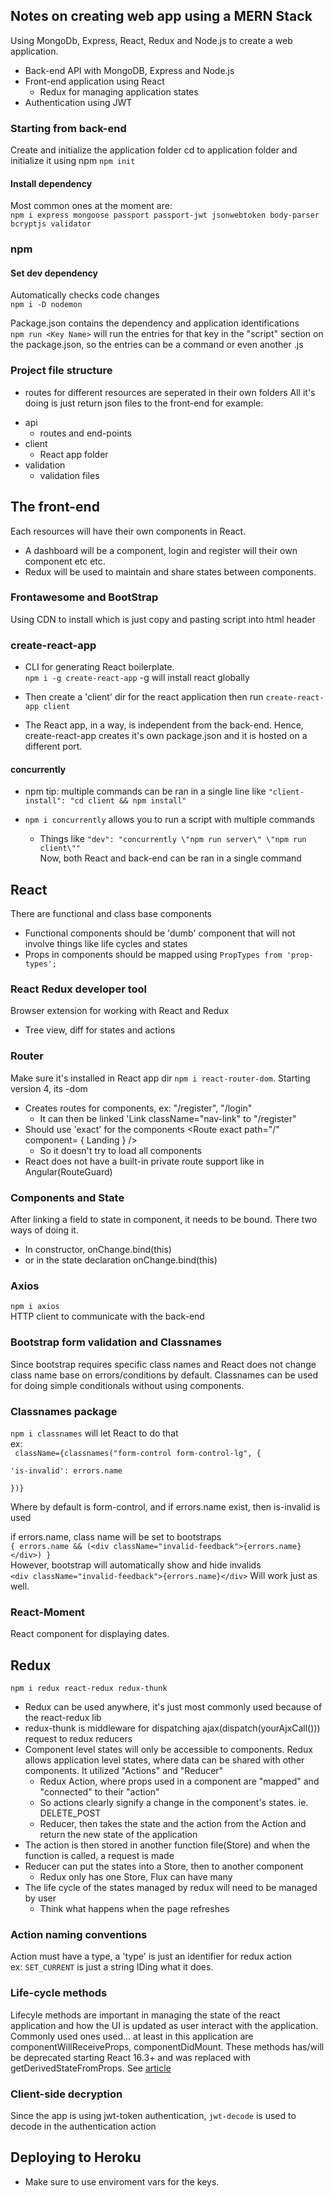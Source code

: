 ## Notes on creating web app using a MERN Stack
Using MongoDb, Express, React, Redux and Node.js to create a web application. 
* Back-end API with MongoDB, Express and Node.js
* Front-end application using React
    - Redux for managing application states
* Authentication using JWT  

### Starting from back-end
Create and initialize the application folder
cd to application folder and initialize it using npm
``npm init``

#### Install dependency
Most common ones at the moment are:  
``npm i express mongoose passport passport-jwt jsonwebtoken body-parser bcryptjs validator``

### npm
#### Set dev dependency
Automatically checks code changes  
``npm i -D nodemon``

Package.json contains the dependency and application identifications  
``npm run <Key Name>``
will run the entries for that key in the "script" section on the package.json, so the entries can be a command or even another .js  

### Project file structure
* routes for different resources are seperated in their own folders
All it's doing is just return json files to the front-end
for example:  
- api  
    - routes and end-points
- client
    - React app folder
- validation
    - validation files

## The front-end
Each resources will have their own components in React.  
* A dashboard will be a component, login and register will their own component etc etc.  
* Redux will be used to maintain and share states between components.

### Frontawesome and BootStrap
Using CDN to install which is just copy and pasting script into html header

### create-react-app
* CLI for generating React boilerplate.  
``npm i -g create-react-app`` -g will install react globally 
* Then create a 'client' dir for the react application
then run ``create-react-app client`` 

* The React app, in a way, is independent from the back-end. Hence, create-react-app creates it's own package.json and it is hosted on a different port.  

#### concurrently
* npm tip: multiple commands can be ran in a single line like  ``"client-install": "cd client && npm install"``  

* ``npm i concurrently`` allows you to run a script with multiple commands  
    - Things like ``"dev": "concurrently \"npm run server\" \"npm run client\""``  
Now, both React and back-end can be ran in a single command

## React
There are functional and class base components  
- Functional components should be 'dumb' component that will not involve things like life cycles and states   
- Props in components should be mapped using ``PropTypes from 'prop-types';`` 

### React Redux developer tool
Browser extension for working with React and Redux
* Tree view, diff for states and actions

### Router
Make sure it's installed in React app dir ``npm i react-router-dom``. Starting version 4, its -dom
* Creates routes for components, ex: "/register", "/login" 
    - It can then be linked 'Link className="nav-link" to "/register"
* Should use 'exact' for the components <Route exact path="/" component= { Landing } />
    -  So it doesn't try to load all components 
* React does not have a built-in private route support like in Angular(RouteGuard) 

### Components and State
After linking a field to state in component, it needs to be bound. There two ways of doing it.
- In constructor, onChange.bind(this)
- or in the state declaration onChange.bind(this)

### Axios
``npm i axios``  
HTTP client to communicate with the back-end  

### Bootstrap form validation and Classnames
Since bootstrap requires specific class names
and React does not change class name base on errors/conditions by default. Classnames can be used for doing simple conditionals without using components.

### Classnames package
``npm i classnames`` will let React to do that  
ex:    
<code>
    className={classnames("form-control form-control-lg", {  
    'is-invalid': errors.name  
    })}  
</code>
Where by default is form-control, and if errors.name exist, then is-invalid is used  

if errors.name, class name will be set to bootstraps  
``{ errors.name && (<div className="invalid-feedback">{errors.name}</div>) }``  
However, bootstrap will automatically show and hide invalids  
``<div className="invalid-feedback">{errors.name}</div>``    Will work just as well.

### React-Moment
React component for displaying dates.
<code><Moment format="YYYY/MM/DD"/></code>

## Redux
``npm i redux react-redux redux-thunk``  
* Redux can be used anywhere, it's just most commonly used because of the react-redux lib  
* redux-thunk is middleware for dispatching ajax(dispatch(yourAjxCall())) request to redux reducers  
* Component level states will only be accessible to components. Redux allows application level states, where data can be shared with other components. It utilized "Actions" and "Reducer"
    - Redux Action, where props used in a component are "mapped" and "connected" to their "action"
    - So actions clearly signify a change in the component's states. ie. DELETE_POST
    - Reducer, then takes the state and the action from the Action and return the new state of the application 
* The action is then stored in another function file(Store) and when the function is called, a request is made
* Reducer can put the states into a Store, then to another component
    - Redux only has one Store, Flux can have many
* The life cycle of the states managed by redux will need to be managed by user
    - Think what happens when the page refreshes

### Action naming conventions
Action must have a type, a 'type' is just an identifier for redux action  
ex: ``SET_CURRENT`` is just a string IDing what it does.

### Life-cycle methods
Lifecyle methods are important in managing the state of the react application and how the UI is updated as user interact with the application. Commonly used ones used... at least in this application are componentWillReceiveProps, componentDidMount.
These methods has/will be deprecated starting React 16.3+ and was replaced with getDerivedStateFromProps.
See [article](https://medium.com/@baphemot/understanding-react-react-16-3-component-life-cycle-23129bc7a705)

### Client-side decryption
Since the app is using jwt-token authentication, ``jwt-decode`` is used to decode in the authentication action

## Deploying to Heroku
* Make sure to use enviroment vars for the keys.


